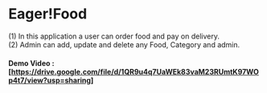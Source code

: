 # Eager!Food

(1) In this application a user can order food and pay on delivery. <br/>
(2) Admin can add, update and delete any  Food, Category and admin.

#### Demo Video : [https://drive.google.com/file/d/1QR9u4q7UaWEk83vaM23RUmtK97WOp4t7/view?usp=sharing]
